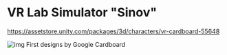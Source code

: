 # VR Lab Simulator "Sinov"
https://assetstore.unity.com/packages/3d/characters/vr-cardboard-55648

![img](https://github.com/NodiraTillayeva/Tech2023/blob/main/VR_first.jpg)
First designs by Google Cardboard

